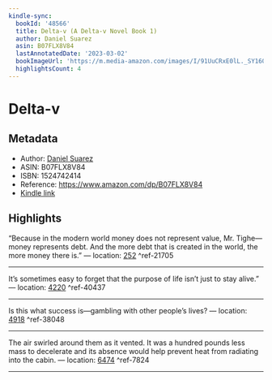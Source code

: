 ```yaml
---
kindle-sync:
  bookId: '48566'
  title: Delta-v (A Delta-v Novel Book 1)
  author: Daniel Suarez
  asin: B07FLX8V84
  lastAnnotatedDate: '2023-03-02'
  bookImageUrl: 'https://m.media-amazon.com/images/I/91UuCRxE0lL._SY160.jpg'
  highlightsCount: 4
---
```

# Delta-v
## Metadata
* Author: [Daniel Suarez](https://www.amazon.comundefined)
* ASIN: B07FLX8V84
* ISBN: 1524742414
* Reference: https://www.amazon.com/dp/B07FLX8V84
* [Kindle link](kindle://book?action=open&asin=B07FLX8V84)

## Highlights
“Because in the modern world money does not represent value, Mr. Tighe—money represents debt. And the more debt that is created in the world, the more money there is.” — location: [252](kindle://book?action=open&asin=B07FLX8V84&location=252) ^ref-21705

---
It’s sometimes easy to forget that the purpose of life isn’t just to stay alive.” — location: [4220](kindle://book?action=open&asin=B07FLX8V84&location=4220) ^ref-40437

---
Is this what success is—gambling with other people’s lives? — location: [4918](kindle://book?action=open&asin=B07FLX8V84&location=4918) ^ref-38048

---
The air swirled around them as it vented. It was a hundred pounds less mass to decelerate and its absence would help prevent heat from radiating into the cabin. — location: [6474](kindle://book?action=open&asin=B07FLX8V84&location=6474) ^ref-7824

---
